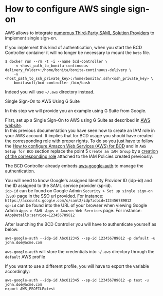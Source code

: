 # How to configure AWS single sign-on

AWS allows to integrate [numerous Third-Party SAML Solution Providers](https://docs.aws.amazon.com/IAM/latest/UserGuide/id_roles_providers_saml_3rd-party.html) to implement single sign-on.

If you implement this kind of authentication, when you start the BCD Controller container it will no longer be necessary to mount the `boto` file.

```
$ docker run --rm -t -i --name bcd-controller \
    -v <host_path_to_bonita-continuous-delivery_folder>:/home/bonita/bonita-continuous-delivery \
    -v <host_path_to_ssh_private_key>:/home/bonita/.ssh/<ssh_private_key> \
    bonitasoft/bcd-controller /bin/bash
```

Indeed you will use `~/.aws` directory instead.


Single Sign-On to AWS Using G Suite <!--{.h2}-->

In this step we will provide you an example using G Suite from Google.

First, set up a Single Sign-On to AWS using G Suite as described in [AWS website](https://aws.amazon.com/es/blogs/security/how-to-set-up-federated-single-sign-on-to-aws-using-google-apps/).  
In this previous documentation you have seen how to create an IAM role in your AWS account. It implies that for BCD usage you should have created the corresponding role with proper rights. To do so you just have to follow the [How to configure Amazon Web Services (AWS) for BCD](aws_prerequisites.md) and in `AWS Setup for BCD` section replace the point 5 `Create an IAM Group` by a [creation of the corresponding role](https://docs.aws.amazon.com/IAM/latest/UserGuide/id_roles_create_for-idp.html) attached to the IAM Policies created previously.

The BCD Controller already embeds [aws-google-auth](https://github.com/cevoaustralia/aws-google-auth) to manage the authentication.

You will need to know Google's assigned Identity Provider ID (idp-id) and the ID assigned to the SAML service provider (sp-id).  
`idp-id` can be found on Google Admin `Security > Set up single sign-on (SSO)` page in the SSO url provided. For instance: `https://accounts.google.com/o/saml2/idp?idpid=123456789012`  
`sp-id` can be found into the URL of your browser when viewing Google Admin `Apps > SAML Apps > Amazon Web Services` page. For instance: `#AppDetails:service=123456789012`

After launching the BCD Controller you will have to authenticate yourself as below:
```
aws-google-auth --idp-id Abc012345 --sp-id 123456789012 -p default -u john.doe@acme.com
```
`aws-google-auth` will store the credentials into `~/.aws` directory through the `default` AWS profile

If you want to use a different profile, you will have to export the variable accordingly:
```
aws-google-auth --idp-id Abc012345 --sp-id 123456789012 -p test -u john.doe@acme.com
export AWS_PROFILE=test
```
